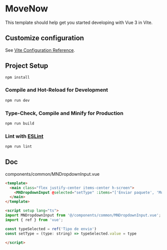 # MoveNow

This template should help get you started developing with Vue 3 in Vite.

## Customize configuration

See [Vite Configuration Reference](https://vitejs.dev/config/).

## Project Setup

```sh
npm install
```

### Compile and Hot-Reload for Development

```sh
npm run dev
```

### Type-Check, Compile and Minify for Production

```sh
npm run build
```

### Lint with [ESLint](https://eslint.org/)

```sh
npm run lint
```

## Doc

components/common/MNDropdownInput.vue

```html
<template>
  <main class="flex justify-center items-center h-screen">
    <MNDropdownInput @selected="setType" :items="['Enviar paquete', 'Mudanza']" :text="typeSelected"></MNDropdownInput>
  </main>
</template>

<script setup lang="ts">
import MNDropdownInput from '@/components/common/MNDropdownInput.vue';
import { ref } from 'vue';

const typeSelected = ref('Tipo de envio')
const setType = (type: string) => typeSelected.value = type
  
</script>
```